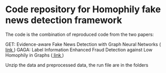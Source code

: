 <h1> Code repository for Homophily fake news detection framework </h1>

The code is the combination of reproduced code from the two papers: 

GET: Evidence-aware Fake News Detection with Graph Neural Networks (<a href = "https://arxiv.org/pdf/2201.06885.pdf"> link </a>)
GAGA: Label Information Enhanced Fraud Detection against Low Homophily in Graphs (<a href = "https://arxiv.org/pdf/2302.10407.pdf"> link </a>)

Unzip the data and preprocessed data, the run file are in the folders